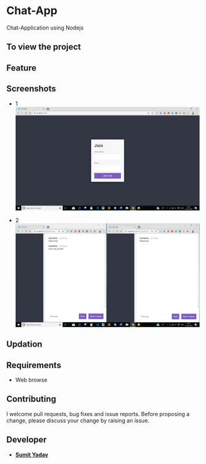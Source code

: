 # Chat-App
Chat-Application using Nodejs

## To view the project


## Feature


## Screenshots 
*   1
        <img src="https://github.com/sumiie24/Chat-App/blob/master/screenshots/login.png" />

*   2
        <img src="https://github.com/sumiie24/Chat-App/blob/master/screenshots/chat.png" />


## Updation


## Requirements
* Web browse


## Contributing
I welcome pull requests, bug fixes and issue reports. Before proposing a change, please discuss your change by raising an issue.


## Developer 
* **[Sumit Yadav](https://www.linkedin.com/in/sumiie24/)**


